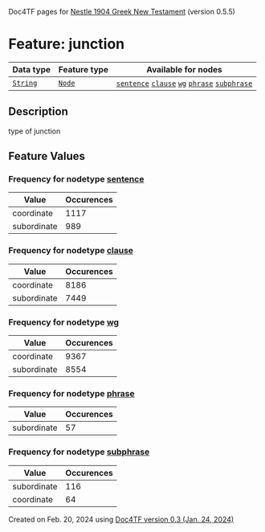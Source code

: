 Doc4TF pages for [Nestle 1904 Greek New Testament](https://github.com/saulocantanhede/tfgreek2/tree/master/tf) (version 0.5.5)
# Feature: junction
Data type|Feature type|Available for nodes
---|---|---
[`String`](featurebydatatype.md#string)|[`Node`](featurebytype.md#node)| [`sentence`](featurebynodetype.md#sentence)  [`clause`](featurebynodetype.md#clause)  [`wg`](featurebynodetype.md#wg)  [`phrase`](featurebynodetype.md#phrase)  [`subphrase`](featurebynodetype.md#subphrase) 
## Description
type of junction
## Feature Values
### Frequency for nodetype [sentence](featurebynodetype.md#sentence)
Value|Occurences
---|---
coordinate|1117
subordinate|989
### Frequency for nodetype [clause](featurebynodetype.md#clause)
Value|Occurences
---|---
coordinate|8186
subordinate|7449
### Frequency for nodetype [wg](featurebynodetype.md#wg)
Value|Occurences
---|---
coordinate|9367
subordinate|8554
### Frequency for nodetype [phrase](featurebynodetype.md#phrase)
Value|Occurences
---|---
subordinate|57
### Frequency for nodetype [subphrase](featurebynodetype.md#subphrase)
Value|Occurences
---|---
subordinate|116
coordinate|64
 

Created on Feb. 20, 2024 using [Doc4TF  version 0.3 (Jan. 24, 2024)](https://github.com/tonyjurg/Doc4TF) 